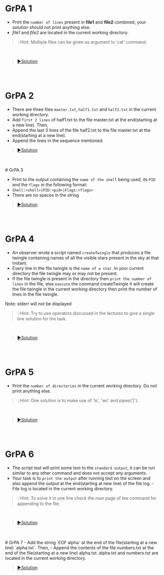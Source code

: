# GrPA 1

- Print the `number of lines` present in **file1** and **file2** combined, your solution should not print anything else.
- *file1* and *file2* are located in the current working directory.

> 💡Hint: Multiple files can be given as argument to ‘cat’ command.
<br>

> [▶️Solution](https://github.com/alokg-812/IIT-Madras/blob/main/SystemCommands/Week3/GrPA/grpa1.bash)

<br>

<br>

# GrPA 2

- There are three files `master.txt`, `half1.txt` and `half2.txt` in the current working directory.
- Add `first 2 lines` of half1.txt to the file master.txt at the end(starting at a new line). Then,
- Append the last 3 lines of the file half2.txt to the file master.txt at the end(starting at a new line).
- Append the lines in the sequence mentioned.

> [▶️Solution](https://github.com/alokg-812/IIT-Madras/blob/main/SystemCommands/Week3/GrPA/grpa2.bash)

<br>
<br>
# GrPA 3

- Print to the output containing the `name of the shell` being used, its `PID` and the `flags` in the following format:
- ``Shell:<shell>|PID:<pid>|Flags:<flags>``
- There are no spaces in the string

> [▶️Solution](https://github.com/alokg-812/IIT-Madras/blob/main/SystemCommands/Week3/GrPA/grpa3.bash)

<br>
<br>

# GrPA 4
- An observer wrote a script named `createTwingle` that produces a file twingle containing names of all the visible stars present in the sky at that instant. 
- Every line in the file twingle is the `name of a star`. In your current directory the file twingle may or may not be present.
- If the file twingle is present in the directory then `print the number of lines` in the file, else `execute` the command createTwingle it will create the file twingle in the current working directory then print the number of lines in the file twingle.

Note: stderr will not be displayed

> 💡Hint: Try to use operators discussed in the lectures to give a single line solution for the task.
<br>

> [▶️Solution](https://github.com/alokg-812/IIT-Madras/blob/main/SystemCommands/Week3/GrPA/grpa4.bash)


<br>
<br>

# GrPA 5

- Print the `number of directories` in the current working directory. Do not print anything else.
> 💡Hint: One solution is to make use of 'ls', 'wc' and pipes('|').
<br>

> [▶️Solution](https://github.com/alokg-812/IIT-Madras/blob/main/SystemCommands/Week3/GrPA/grpa5.bash)

<br>
<br>

# GrPA 6
- The script test will print some text to the `standard output`, it can be run similar to any other command and does not accept any arguments.
- Your task is to `print the output` after running test on the screen and also append the output at the end(starting at new line) of the file log.  - File log is located in the current working directory.

> 💡Hint: To solve it in one line check the man page of tee command for appending to the file. 
<br>

> [▶️Solution](https://github.com/alokg-812/IIT-Madras/blob/main/SystemCommands/Week3/GrPA/grpa6.bash)

<br>
<br>
# GrPA 7
- Add the string `EOF alpha` at the end of the file(starting at a new line) `alpha.txt`. Then,
- Append the contents of the file numbers.txt at the end of the file(starting at a new line) alpha.txt. alpha.txt and numbers.txt are located in the current working directory.

<br>

> [▶️Solution](https://github.com/alokg-812/IIT-Madras/blob/main/SystemCommands/Week3/GrPA/grpa7.bash)